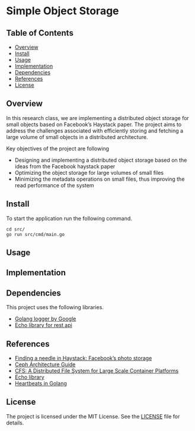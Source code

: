 # Simple Object Storage

## Table of Contents
- [Overview](#overview)
- [Install](#install)
- [Usage](#usage)
- [Implementation](#implementation)
- [Dependencies](#dependencies)
- [References](#references)
- [License](#license)

## Overview
In this research class, we are implementing a distributed object storage for small objects based 
on Facebook’s Haystack paper. The project aims to address the challenges associated with efficiently 
storing and fetching a large volume of small objects in a distributed architecture.

Key objectives of the project are following
* Designing and implementing a distributed object storage based on the ideas from the Facebook haystack paper 
* Optimizing the object storage for large volumes of small files
* Minimizing the metadata operations on small files, thus improving the read performance of the system

## Install
To start the application run the following command.

```shell
cd src/ 
go run src/cmd/main.go
```

## Usage

## Implementation

## Dependencies
This project uses the following libraries.
- [Golang logger by Google](https://github.com/google/logger)
- [Echo library for rest api](https://echo.labstack.com/)

## References
- [Finding a needle in Haystack: Facebook’s photo storage](papers/Haystack.pdf)
- [Ceph Architecture Guide](https://access.redhat.com/documentation/en-us/red_hat_ceph_storage/4/html/architecture_guide/the-ceph-architecture_arch)
- [CFS: A Distributed File System for Large Scale Container Platforms](papers/1911.03001.pdf)
- [Echo library](https://echo.labstack.com/docs)
- [Heartbeats in Golang](https://medium.com/geekculture/heartbeats-in-golang-1a12c4c366f)

## License
The project is licensed under the MIT License. See the [LICENSE](LICENSE) file for details.